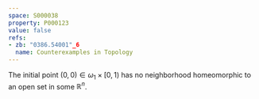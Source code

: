 ```yaml
---
space: S000038
property: P000123
value: false
refs:
- zb: "0386.54001"_6
  name: Counterexamples in Topology
---
```


The initial point $(0,0)\in\omega_1\times[0,1)$ has no neighborhood homeomorphic to an open set in some $\mathbb R^n$.
